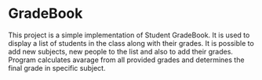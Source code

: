 # GradeBook
 
This project is a simple implementation of Student GradeBook. It is used to display a list of students in
the class along with their grades. It is possible to add new subjects, new people to the list and also to add their grades. Program
calculates avarage from all provided grades and determines the final grade in specific subject.
